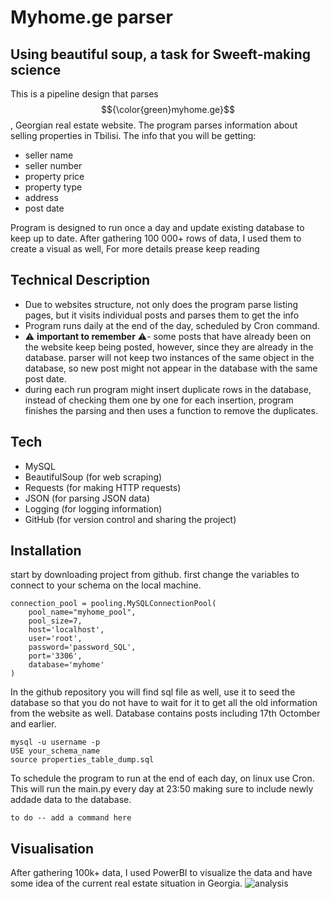 # Myhome.ge parser
## Using beautiful soup, a task for Sweeft-making science

This is a pipeline design that parses $${\color{green}myhome.ge}$$, Georgian real estate website. The program parses information about selling properties in Tbilisi. The info that you will be getting:
- seller name
- seller number
- property price
- property type
- address
- post date

Program is designed to run once a day and update existing database to keep up to date. After gathering 100 000+ rows of data, I used them to create a visual as well, For more details prease keep reading

## Technical Description
- Due to websites structure, not only does the program parse listing pages, but it visits individual posts and parses them to get the info
- Program runs daily at the end of the day, scheduled by Cron command.
- ⚠️ **important to remember** ⚠️- some posts that have already been on the website keep being posted, however, since they are already in the database. parser will not keep two instances of the same object in the database, so new post might not appear in the database with the same post date.
- during each run program might insert duplicate rows in the database, instead of checking them one by one for each insertion, program finishes the parsing and then uses a function to remove the duplicates.

## Tech

- MySQL
- BeautifulSoup (for web scraping)
- Requests (for making HTTP requests)
- JSON (for parsing JSON data)
- Logging (for logging information)
- GitHub (for version control and sharing the project)


## Installation

start by downloading project from github. first change the variables to connect to your schema on the local machine. 

```
connection_pool = pooling.MySQLConnectionPool(
    pool_name="myhome_pool",
    pool_size=7,
    host='localhost',
    user='root',
    password='password_SQL',
    port='3306',
    database='myhome'
)
```

In the github repository you will find sql file as well, use it to seed the database so that you do not have to wait for it to get all the old information from the website as well. Database contains posts including 17th Octomber and earlier.

```
mysql -u username -p
USE your_schema_name
source properties_table_dump.sql
```

To schedule the program to run at the end of each day, on linux use Cron. This will run the main.py every day at 23:50 making sure to include newly addade data to the database.
```
to do -- add a command here
```

## Visualisation
After gathering 100k+ data, I used PowerBI to visualize the data and have some idea of the current real estate situation in Georgia.
![analysis](https://github.com/DavidTchanturia/MyHomeParser/assets/104893522/b8e00afe-c342-4af1-b6b2-9750cab96899)

